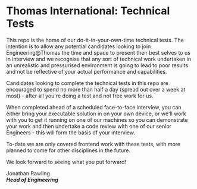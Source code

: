 # Thomas International: Technical Tests

This repo is the home of our do-it-in-your-own-time technical tests. The intention is to allow any potential candidates looking to join Engineering@Thomas the time and space to present their best selves to us in interview and we recognise that any sort of technical work undertaken in an unrealistic and pressurised environment is going to lead to poor results and not be reflective of your actual performance and capabilities.

Candidates looking to complete the technical tests in this repo are encouraged to spend no more than half a day (spread out over a week at most) - after all you're doing a test and not free work for us.

When completed ahead of a scheduled face-to-face interview, you can either bring your executable solution in on your own device, or we'll work with you to get it running on one of our machines so you can demonstrate your work and then undertake a code review with one of our senior Engineers - this will form the basis of your interview.

To-date we are only covered frontend work with these tests, with more planned to come for other disciplines in the future.

We look forward to seeing what you put forward!

Jonathan Rawling<br>
***Head of Engineering***